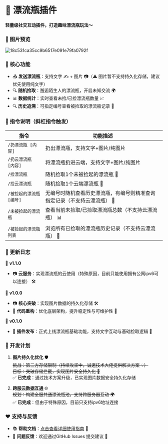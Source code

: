 # 🚀 漂流瓶插件  
**轻量级社交互动插件，打造趣味漂流瓶玩法～**  


### 📸 图片预览  
![18c531ca35cc9b6517e091e79fa0792f](https://github.com/user-attachments/assets/8414bf3d-f8dd-45f3-889f-168f44a9beb5)


### 📩 核心功能  
- 📤 **发送漂流瓶**：支持文字 ✍️ + 图片 📷（⚠️ 图片暂不支持持久化存储，建议优先使用纯文字）  
- 🔍 **随机捡取**：邂逅陌生人的漂流瓶，开启未知交流 🌍  
- 📊 **数据统计**：实时查看未捡/已捡漂流瓶数量 📈  
- 🔍 **历史追溯**：可指定编号查看被捡取的漂流瓶记录 📖  


### 📌 指令说明（斜杠指令触发）  
| 指令                | 功能描述                                                                 |  
|---------------------|--------------------------------------------------------------------------|  
| `/扔漂流瓶 [内容]`   | 扔出漂流瓶，支持文字+图片/纯图片                                       |  
| `/扔云漂流瓶 [内容]`| 将漂流瓶扔进云端，支持文字+图片/纯图片                                      |  
| `/捡漂流瓶`          | 随机捡取1个未被捡起的漂流瓶 🌟                                          |  
| `/捡云漂流瓶`          | 随机捡取1个云端漂流瓶 🌟                                          |  
| `/被捡起的漂流瓶 [编号]` | 无编号时随机查看历史漂流瓶，有编号则精准查询指定记录（不支持云漂流瓶） 🧭              |  
| `/未被捡起的漂流瓶`  | 查看当前未捡取/已捡取漂流瓶总数（不支持云漂流瓶） 📊                                      |  
| `/被捡起的漂流瓶列表`| 浏览所有已捡取的漂流瓶历史记录（不支持云漂流瓶） 📄                                      |  



### 📅 更新日志 

📌 **v1.1.0**  
- 📷 **云服务**：实现漂流瓶的云使用（特殊原因，目前只能使用拥有公网ipv6可以连接） 🛠️   

📌 **v1.0.0**  
- 📷 **核心突破**：实现图片数据的持久化存储 🛠️  
- 🔄 **代码重构**：优化底层架构，提升稳定性与可维护性 🚧  

📌 **v0.1.0**  
- 🚀 **插件发布**：正式上线漂流瓶基础功能，支持文字互动与基础捡取逻辑 🎉  


### 🚧 开发计划  
1. **图片持久化优化** 🛡️  
   ~~挑战：第三方存储限制（持续攻坚中，诚邀技术大佬提供解决方案 💡）~~  
   ~~目标：突破存储拦截，实现图片安全持久化 📁~~  
   ✅ **已完成**：通过技术方案升级，已实现图片数据安全持久化存储  


2. **跨服云数据互通** 🌐  
    ~~规划：构建全服共通漂流瓶池，支持跨服务器互动 🌍~~  
    ✅ **已完成**：但由于特殊原因，目前只支持ipv6地址连接


### ❤️ 支持与反馈  
- 📚 **帮助文档**：[点击查看详细使用指南](https://astrbot.app) 🔗  
- 🐞 **问题反馈**：欢迎通过GitHub Issues 提交建议 📩  
